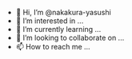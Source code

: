 - 👋 Hi, I’m @nakakura-yasushi
- 👀 I’m interested in ...
- 🌱 I’m currently learning ...
- 💞️ I’m looking to collaborate on ...
- 📫 How to reach me ...

<!---
nakakura-yasushi/nakakura-yasushi is a ✨ special ✨ repository because its `README.md` (this file) appears on your GitHub profile.
You can click the Preview link to take a look at your changes.
--->
